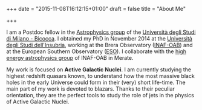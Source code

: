 +++
date = "2015-11-08T16:12:15+01:00"
draft = false
title = "About Me"

+++

I am a Postdoc fellow in the [Astrophysics group](http://fisica.mib.infn.it/media/homepages/astrofisica/) of the
[Università degli Studi di Milano - Bicocca](http://www.unimib.it).
I obtained my PhD in November 2014 at the [Università degli Studi dell'Insubria](http://www.uninsubria.it),
working at the Brera Observatory ([INAF-OAB](http://www.brera.inaf.it))
and at the European Southern Observatory ([ESO](http://www.eso.org)).
I collaborate with the [high energy astrophysics group](http://meratehighenergy.blogspot.it/) of INAF-OAB in Merate.

My work is focused on **Active Galactic Nuclei**.
I am currently studying the highest redshift quasars known,
to understand how the most massive black holes in the early Universe
could form in their (very) short life-time.
The main part of my work is devoted to blazars.
Thanks to their peculiar orientation, they are the perfect
tools to study the role of jets in the physics of Active Galactic Nuclei.
